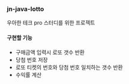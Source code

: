 ### jn-java-lotto
우아한 테크 pro 스터디를 위한 프로젝트

#### 구현할 기능
- 구매금액 입력시 로또 갯수 반환
- 당첨 번호 저장
- 로또 티켓의 번호와 당첨 번호 일치하는 갯수 반환
- 수익률 계산